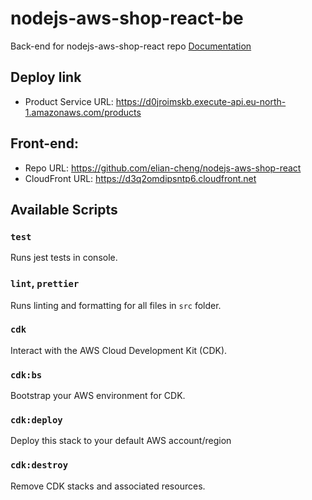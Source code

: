 # nodejs-aws-shop-react-be

Back-end for nodejs-aws-shop-react repo
[Documentation](./doc/api.yaml)

## Deploy link

- Product Service URL: https://d0jroimskb.execute-api.eu-north-1.amazonaws.com/products

## Front-end:

- Repo URL: https://github.com/elian-cheng/nodejs-aws-shop-react
- CloudFront URL: https://d3q2omdipsntp6.cloudfront.net

## Available Scripts

### `test`

Runs jest tests in console.

### `lint`, `prettier`

Runs linting and formatting for all files in `src` folder.

### `cdk`

Interact with the AWS Cloud Development Kit (CDK).

### `cdk:bs`

Bootstrap your AWS environment for CDK.

### `cdk:deploy`

Deploy this stack to your default AWS account/region

### `cdk:destroy`

Remove CDK stacks and associated resources.
